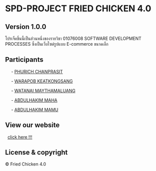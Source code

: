 # SPD-PROJECT FRIED CHICKEN 4.0

## Version 1.0.0 

โปรเจ็คชิ้นนี้เป็นส่วนหนึ่งของรายวิชา 01076008 SOFTWARE DEVELOPMENT PROCESSES ซึ่งเป็นเว็บไซต์รูปแบบ E-commerce ขนาดเล็ก



## Participants
&nbsp;&nbsp;&nbsp;&nbsp;&nbsp;-&nbsp;[PHURICH CHANPRASIT](https://github.com/Phurich63010767)

&nbsp;&nbsp;&nbsp;&nbsp;&nbsp;-&nbsp;[WARAPOB KEATKONGSANG](https://github.com/Warapob)

&nbsp;&nbsp;&nbsp;&nbsp;&nbsp;-&nbsp;[WATANAI MAYTHAMALUANG](https://github.com/Watanai1245)

&nbsp;&nbsp;&nbsp;&nbsp;&nbsp;-&nbsp;[ABDULHAKIM MAHA](https://github.com/Abdulhakim-Maha)

&nbsp;&nbsp;&nbsp;&nbsp;&nbsp;-&nbsp;[ABDULHAKIM MAMU](https://github.com/hakimparoo)



## View our website
&nbsp;&nbsp;[click here !!!](https://sdp-project.vercel.app/)


## License & copyright

&copy; Fried Chicken 4.0




